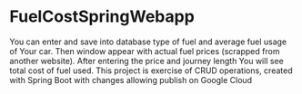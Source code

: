 # FuelCostSpringWebapp

You can enter and save into database type of fuel and average fuel usage of Your car. 
Then window appear with actual fuel prices (scrapped from another website). 
After entering the price and journey length You will see total cost of fuel used.
This project is exercise of CRUD operations, created with Spring Boot 
with changes allowing publish on Google Cloud
